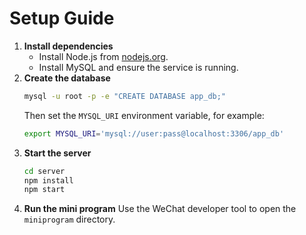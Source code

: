 # Setup Guide

1. **Install dependencies**
   - Install Node.js from [nodejs.org](https://nodejs.org/).
   - Install MySQL and ensure the service is running.
2. **Create the database**
   ```bash
   mysql -u root -p -e "CREATE DATABASE app_db;"
   ```
   Then set the `MYSQL_URI` environment variable, for example:
   ```bash
   export MYSQL_URI='mysql://user:pass@localhost:3306/app_db'
   ```
3. **Start the server**
   ```bash
   cd server
   npm install
   npm start
   ```
4. **Run the mini program**
   Use the WeChat developer tool to open the `miniprogram` directory.
